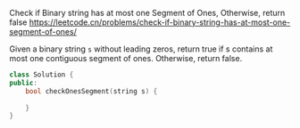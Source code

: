 Check if Binary string has at most one Segment of Ones, Otherwise, return false
https://leetcode.cn/problems/check-if-binary-string-has-at-most-one-segment-of-ones/


Given a binary string `s` without leading zeros, return true if s contains at most one contiguous segment of ones. Otherwise, return false.


```cpp
class Solution {
public:
	bool checkOnesSegment(string s) {
	
	}
}
```

